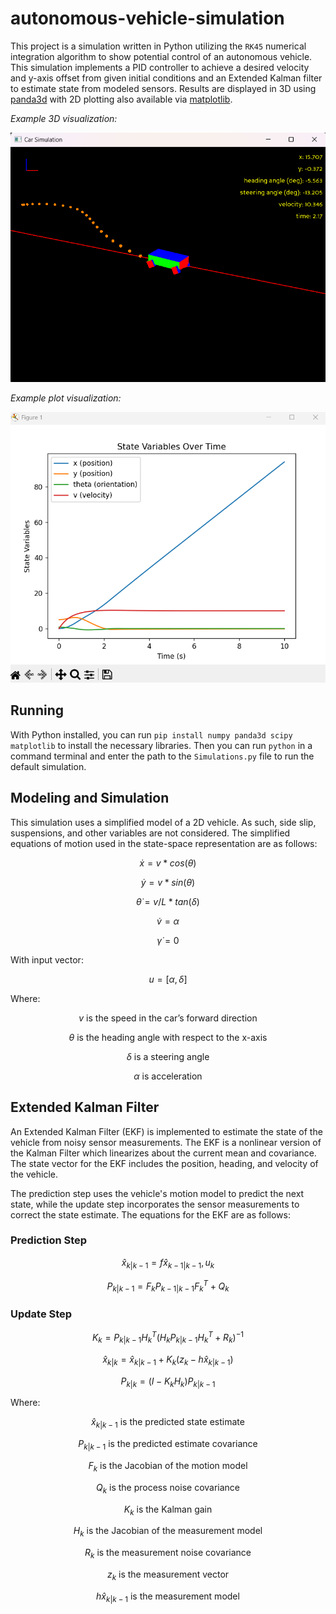 # autonomous-vehicle-simulation

This project is a simulation written in Python utilizing the `RK45` numerical integration algorithm to show potential control of an autonomous vehicle. This simulation implements a PID controller to achieve a desired velocity and y-axis offset from given initial conditions and an Extended Kalman filter to estimate state from modeled sensors. Results are displayed in 3D using [panda3d](https://www.panda3d.org/) with 2D plotting also available via [matplotlib](https://matplotlib.org/).

_Example 3D visualization:_

![demo screenshot](./resources/vehicle-simulation-demo.png)

_Example plot visualization:_

![demo screenshot](./resources/simulation-plot-demo.png)

## Running

With Python installed, you can run `pip install numpy panda3d scipy matplotlib` to install the necessary libraries. Then you can run `python` in a command terminal and enter the path to the `Simulations.py` file to run the default simulation.

## Modeling and Simulation

This simulation uses a simplified model of a 2D vehicle. As such, side slip, suspensions, and other variables are not considered. The simplified equations of motion used in the state-space representation are as follows:

$$\dot{x} = v*cos(\theta)$$

$$\dot{y} = v*sin(\theta)$$

$$\dot{\theta} = v/L*tan(\delta)$$

$$\dot{v} = \alpha$$

$$\dot{\gamma} = 0$$

With input vector:

$$ u = [\alpha,  \delta] $$

Where:

$$ v \text{ is the speed in the car's forward direction} $$

$$ \theta \text{ is the heading angle with respect to the x-axis} $$

$$ \delta \text{ is a steering angle} $$

$$ \alpha \text{ is acceleration} $$

## Extended Kalman Filter

An Extended Kalman Filter (EKF) is implemented to estimate the state of the vehicle from noisy sensor measurements. The EKF is a nonlinear version of the Kalman Filter which linearizes about the current mean and covariance. The state vector for the EKF includes the position, heading, and velocity of the vehicle.

The prediction step uses the vehicle's motion model to predict the next state, while the update step incorporates the sensor measurements to correct the state estimate. The equations for the EKF are as follows:

### Prediction Step

$$ \hat{x}_{k|k-1} = f \hat{x}_{k-1|k-1},u_k $$

$$ P_{k|k-1} = F_k P_{k-1|k-1} F_k^T + Q_k $$

### Update Step

$$ K_k = P_{k|k-1} H_k^T (H_k P_{k|k-1} H_k^T + R_k)^{-1} $$

$$ \hat{x}_{k|k} = \hat{x}_{k|k-1} + K_k (z_k - h \hat{x}_{k|k-1}) $$

$$ P_{k|k} = (I - K_k H_k) P_{k|k-1} $$

Where:

$$ \hat{x}_{k|k-1} \text{ is the predicted state estimate} $$

$$ P_{k|k-1} \text{ is the predicted estimate covariance} $$

$$ F_k \text{ is the Jacobian of the motion model} $$

$$ Q_k \text{ is the process noise covariance} $$

$$ K_k \text{ is the Kalman gain} $$

$$ H_k \text{ is the Jacobian of the measurement model} $$

$$ R_k \text{ is the measurement noise covariance} $$

$$ z_k \text{ is the measurement vector} $$

$$ h \hat{x}_{k|k-1} \text{ is the measurement model} $$
